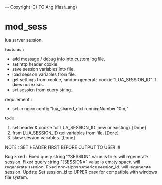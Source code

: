 -- Copyright (C) TC Ang (flash_ang)

# mod_sess
lua server session.

features :

* add message / debug info into custom log file.
* set http header cookie.
* save session variables into file.
* load session variables from file.
* get settings from cookie, random generate cookie "LUA_SESSION_ID" if does not exists.
* set session from query string.

requirement :

* set in nginx config "lua_shared_dict runningNumber 10m;"

todo :
1. set header & cookie for LUA_SESSION_ID (new or existing). [Done]
2. from LUA_SESSION_ID get variables from file. [Done]
3. show session variables. [Done]

NOTE : SET HEADER FIRST BEFORE OUTPUT TO USER !!!

Bug Fixed : 
Fixed query string "?SESSION" value is true. will regenerate session.
Fixed query string "?SESSION=" value is empty space. will regenerate session.
Fixed non-alphanumerics session_id. will regenerate session.
Update Set session_id to UPPER case for compatible with windows file system.
